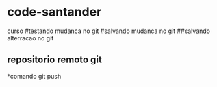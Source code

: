 # code-santander
curso
#testando mudanca no git
#salvando mudanca no git
##salvando alterracao no git
## repositorio remoto git
*comando git  push